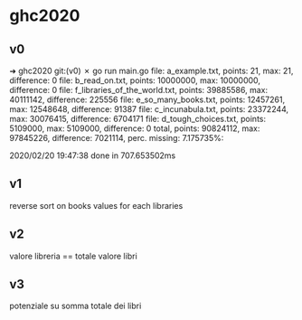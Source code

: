 # ghc2020

## v0 

➜  ghc2020 git:(v0) ✗ go run main.go
file: a_example.txt, points: 21, max: 21, difference: 0
file: b_read_on.txt, points: 10000000, max: 10000000, difference: 0
file: f_libraries_of_the_world.txt, points: 39885586, max: 40111142, difference: 225556
file: e_so_many_books.txt, points: 12457261, max: 12548648, difference: 91387
file: c_incunabula.txt, points: 23372244, max: 30076415, difference: 6704171
file: d_tough_choices.txt, points: 5109000, max: 5109000, difference: 0
total, points: 90824112, max: 97845226, difference: 7021114, perc. missing: 7.175735%: 

2020/02/20 19:47:38 done in  707.653502ms

## v1

reverse sort on books values for each libraries

## v2

valore libreria == totale valore libri

## v3

potenziale su somma totale dei libri
